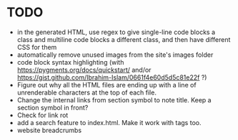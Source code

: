 # TODO

* in the generated HTML, use regex to give single-line code blocks a class and multiline code blocks a different class, and then have different CSS for them
* automatically remove unused images from the site's images folder
* code block syntax highlighting (with https://pygments.org/docs/quickstart/ and/or https://gist.github.com/Ibrahim-Islam/0661f4e60d5d5c81e22f ?)
* Figure out why all the HTML files are ending up with a line of unrenderable characters at the top of each file.
* Change the internal links from section symbol to note title. Keep a section symbol in front?
* Check for link rot
* add a search feature to index.html. Make it work with tags too.
* website breadcrumbs
